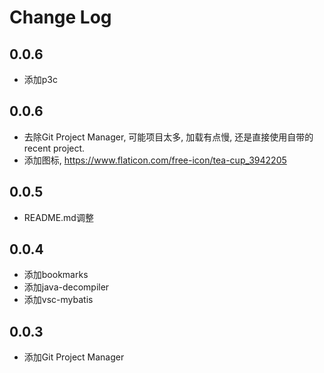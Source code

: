 # Change Log

## 0.0.6

* 添加p3c

## 0.0.6

* 去除Git Project Manager, 可能项目太多, 加载有点慢, 还是直接使用自带的recent project.
* 添加图标, https://www.flaticon.com/free-icon/tea-cup_3942205

## 0.0.5

* README.md调整

## 0.0.4

* 添加bookmarks
* 添加java-decompiler
* 添加vsc-mybatis

## 0.0.3

* 添加Git Project Manager